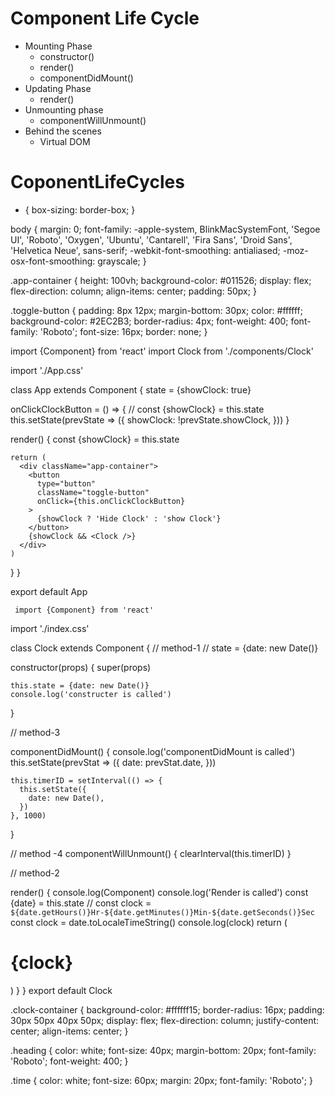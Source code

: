 # Component Life Cycle

- Mounting Phase
  - constructor()
  - render()
  - componentDidMount()
- Updating Phase
  - render()
- Unmounting phase
  - componentWillUnmount()
- Behind the scenes
  - Virtual DOM
# CoponentLifeCycles



<!-- App.css -->
* {
  box-sizing: border-box;
}

body {
  margin: 0;
  font-family: -apple-system, BlinkMacSystemFont, 'Segoe UI', 'Roboto', 'Oxygen',
    'Ubuntu', 'Cantarell', 'Fira Sans', 'Droid Sans', 'Helvetica Neue',
    sans-serif;
  -webkit-font-smoothing: antialiased;
  -moz-osx-font-smoothing: grayscale;
}

.app-container {
  height: 100vh;
  background-color: #011526;
  display: flex;
  flex-direction: column;
  align-items: center;
  padding: 50px;
}

.toggle-button {
  padding: 8px 12px;
  margin-bottom: 30px;
  color: #ffffff;
  background-color: #2EC2B3;
  border-radius: 4px;
  font-weight: 400;
  font-family: 'Roboto';
  font-size: 16px;
  border: none;
}


<!-- App.js -->


import {Component} from 'react'
import Clock from './components/Clock'

import './App.css'

class App extends Component {
  state = {showClock: true}

  onClickClockButton = () => {
    // const {showClock} = this.state
    this.setState(prevState => ({
      showClock: !prevState.showClock,
    }))
  }

  render() {
    const {showClock} = this.state

    return (
      <div className="app-container">
        <button
          type="button"
          className="toggle-button"
          onClick={this.onClickClockButton}
        >
          {showClock ? 'Hide Clock' : 'show Clock'}
        </button>
        {showClock && <Clock />}
      </div>
    )
  }
}

export default App


<!-- Components
Clock
     index.js -->
     
     import {Component} from 'react'
import './index.css'

class Clock extends Component {
  //  method-1
  //   state = {date: new Date()}

  constructor(props) {
    super(props)

    this.state = {date: new Date()}
    console.log('constructer is called')
  }

  //  method-3

  componentDidMount() {
    console.log('componentDidMount is called')
    this.setState(prevStat => ({
      date: prevStat.date,
    }))

    this.timerID = setInterval(() => {
      this.setState({
        date: new Date(),
      })
    }, 1000)
  }

  //    method -4
  componentWillUnmount() {
    clearInterval(this.timerID)
  }

  //  method-2

  render() {
    console.log(Component)
    console.log('Render is called')
    const {date} = this.state
    // const clock = `${date.getHours()}Hr-${date.getMinutes()}Min-${date.getSeconds()}Sec`
    const clock = date.toLocaleTimeString()
    console.log(clock)
    return (
      <div className="clock-container">
        <h1 className="heading">{clock}</h1>
      </div>
    )
  }
}
export default Clock



<!-- index.css -->
.clock-container {
  background-color: #ffffff15;
  border-radius: 16px;
  padding: 30px 50px 40px 50px;
  display: flex;
  flex-direction: column;
  justify-content: center;
  align-items: center;
}

.heading {
  color: white;
  font-size: 40px;
  margin-bottom: 20px;
  font-family: 'Roboto';
  font-weight: 400;
}

.time {
  color: white;
  font-size: 60px;
  margin: 20px;
  font-family: 'Roboto';
}

